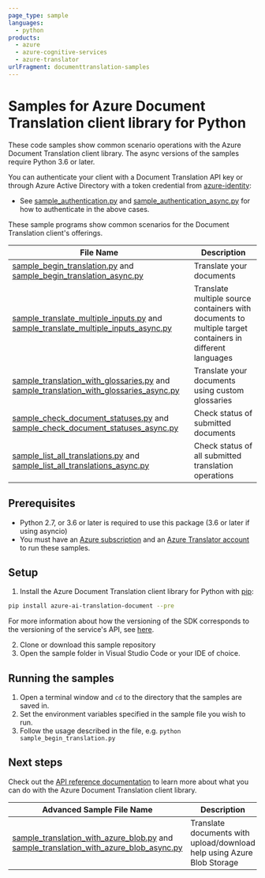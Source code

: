 ```yaml
---
page_type: sample
languages:
  - python
products:
  - azure
  - azure-cognitive-services
  - azure-translator
urlFragment: documenttranslation-samples
---
```


# Samples for Azure Document Translation client library for Python

These code samples show common scenario operations with the Azure Document Translation client library.
The async versions of the samples require Python 3.6 or later.

You can authenticate your client with a Document Translation API key or through Azure Active Directory with a token credential from [azure-identity][azure_identity]:
* See [sample_authentication.py][sample_authentication] and [sample_authentication_async.py][sample_authentication_async] for how to authenticate in the above cases.

These sample programs show common scenarios for the Document Translation client's offerings.

|**File Name**|**Description**|
|----------------|-------------|
|[sample_begin_translation.py][begin_translation] and [sample_begin_translation_async.py][begin_translation_async]|Translate your documents|
|[sample_translate_multiple_inputs.py][sample_translate_multiple_inputs] and [sample_translate_multiple_inputs_async.py][sample_translate_multiple_inputs_async]|Translate multiple source containers with documents to multiple target containers in different languages|
|[sample_translation_with_glossaries.py][begin_translation_with_glossaries] and [sample_translation_with_glossaries_async.py][begin_translation_with_glossaries_async]|Translate your documents using custom glossaries|
|[sample_check_document_statuses.py][check_document_statuses] and [sample_check_document_statuses_async.py][check_document_statuses_async]|Check status of submitted documents|
|[sample_list_all_translations.py][list_all_translations] and [sample_list_all_translations_async.py][list_all_translations_async]|Check status of all submitted translation operations|


## Prerequisites
* Python 2.7, or 3.6 or later is required to use this package (3.6 or later if using asyncio)
* You must have an [Azure subscription][azure_subscription] and an
[Azure Translator account][azure_document_translation_account] to run these samples.

## Setup

1. Install the Azure Document Translation client library for Python with [pip][pip]:

```bash
pip install azure-ai-translation-document --pre
```
For more information about how the versioning of the SDK corresponds to the versioning of the service's API, see [here][versioning_story_readme].

2. Clone or download this sample repository
3. Open the sample folder in Visual Studio Code or your IDE of choice.

## Running the samples

1. Open a terminal window and `cd` to the directory that the samples are saved in.
2. Set the environment variables specified in the sample file you wish to run.
3. Follow the usage described in the file, e.g. `python sample_begin_translation.py`

## Next steps

Check out the [API reference documentation][api_reference_documentation] to learn more about
what you can do with the Azure Document Translation client library.

|**Advanced Sample File Name**|**Description**|
|----------------|-------------|
|[sample_translation_with_azure_blob.py][begin_translation_with_azure_blob] and [sample_translation_with_azure_blob_async.py][begin_translation_with_azure_blob_async]|Translate documents with upload/download help using Azure Blob Storage|


[versioning_story_readme]: https://github.com/Azure/azure-sdk-for-python/tree/main/sdk/translation/azure-ai-translation-document#install-the-package
[azure_identity]: https://github.com/Azure/azure-sdk-for-python/tree/main/sdk/identity/azure-identity
[sample_authentication]: https://github.com/Azure/azure-sdk-for-python/blob/main/sdk/translation/azure-ai-translation-document/samples/sample_authentication.py
[sample_authentication_async]: https://github.com/Azure/azure-sdk-for-python/blob/main/sdk/translation/azure-ai-translation-document/samples/async_samples/sample_authentication_async.py
[begin_translation]: https://github.com/Azure/azure-sdk-for-python/blob/main/sdk/translation/azure-ai-translation-document/samples/sample_begin_translation.py
[begin_translation_async]: https://github.com/Azure/azure-sdk-for-python/blob/main/sdk/translation/azure-ai-translation-document/samples/async_samples/sample_begin_translation_async.py
[sample_translate_multiple_inputs]: https://github.com/Azure/azure-sdk-for-python/tree/main/sdk/translation/azure-ai-translation-document/samples/sample_translate_multiple_inputs.py
[sample_translate_multiple_inputs_async]: https://github.com/Azure/azure-sdk-for-python/tree/main/sdk/translation/azure-ai-translation-document/samples/async_samples/sample_translate_multiple_inputs_async.py
[begin_translation_with_azure_blob]: https://github.com/Azure/azure-sdk-for-python/blob/main/sdk/translation/azure-ai-translation-document/samples/sample_translation_with_azure_blob.py
[begin_translation_with_azure_blob_async]: https://github.com/Azure/azure-sdk-for-python/blob/main/sdk/translation/azure-ai-translation-document/samples/async_samples/sample_translation_with_azure_blob_async.py
[begin_translation_with_glossaries]: https://github.com/Azure/azure-sdk-for-python/blob/main/sdk/translation/azure-ai-translation-document/samples/sample_translation_with_glossaries.py
[begin_translation_with_glossaries_async]: https://github.com/Azure/azure-sdk-for-python/blob/main/sdk/translation/azure-ai-translation-document/samples/async_samples/sample_translation_with_glossaries_async.py
[check_document_statuses]: https://github.com/Azure/azure-sdk-for-python/blob/main/sdk/translation/azure-ai-translation-document/samples/sample_check_document_statuses.py
[check_document_statuses_async]: https://github.com/Azure/azure-sdk-for-python/blob/main/sdk/translation/azure-ai-translation-document/samples/async_samples/sample_check_document_statuses_async.py
[list_all_translations]: https://github.com/Azure/azure-sdk-for-python/blob/main/sdk/translation/azure-ai-translation-document/samples/sample_list_all_translations.py
[list_all_translations_async]: https://github.com/Azure/azure-sdk-for-python/blob/main/sdk/translation/azure-ai-translation-document/samples/async_samples/sample_list_all_translations_async.py
[pip]: https://pypi.org/project/pip/
[azure_subscription]: https://azure.microsoft.com/free/
[azure_document_translation_account]: https://docs.microsoft.com/azure/cognitive-services/translator/document-translation/get-started-with-document-translation?tabs=python
[azure_identity_pip]: https://pypi.org/project/azure-identity/
[api_reference_documentation]: https://docs.microsoft.com/azure/cognitive-services/translator/document-translation/overview
